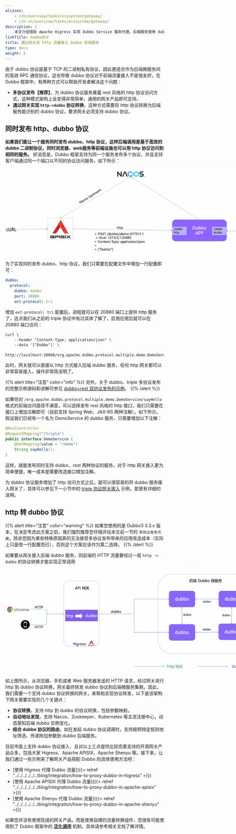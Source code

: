 ```yaml
---
aliases:
    - /zh/overview/tasks/ecosystem/gateway/
    - /zh-cn/overview/tasks/ecosystem/gateway/
description: |
    本文介绍借助 Apache Higress 实现 Dubbo Service 服务代理，后端服务使用 dubbo 通信协议。
linkTitle: dubbo协议
title: 通过网关将 http 流量接入 Dubbo 后端服务
type: docs
weight: 2
---
```


由于 dubbo 协议是基于 TCP 的二进制私有协议，因此更适合作为后端微服务间的高效 RPC 通信协议，这也导致 dubbo 协议对于前端流量接入不是很友好。在 Dubbo 框架中，有两种方式可以帮助开发者解决这个问题：
* **多协议发布【推荐】**，为 dubbo 协议服务暴露 rest 风格的 http 协议访问方式，这种模式架构上会变得非常简单，通用的网关产品即可支持。
* **通过网关实现 `http->dubbo` 协议转换**，这种方式需要将 http 协议转换为后端服务能识别的 dubbo 协议，要求网关必须支持 dubbo 协议。

## 同时发布 http、dubbo 协议
**如果我们能让一个服务同时发布 dubbo、http 协议，这样后端调用是基于高效的 dubbo 二进制协议，同时浏览器、web服务等前端设施也可以用 http 协议访问到相同的服务。** 好消息是，Dubbo 框架支持为同一个服务发布多个协议，并且支持客户端通过同一个端口以不同的协议访问服务，如下所示：

<img style="max-width:800px;height:auto;" src="/imgs/v3/tasks/gateway/dubbo-rest.png"/>

为了实现同时发布 dubbo、http 协议，我们只需要在配置文件中增加一行配置即可：

```yaml
dubbo:
  protocol:
    dubbo: dubbo
    port: 20880
    ext-protocol: tri
```

增加 `ext-protocol: tri` 配置后，进程就可以在 20880 端口上提供 http 服务了，这点我们从之前的 triple 协议中有过具体了解了，启用应用后就可以在 20880 端口访问：

```shell
curl \
    --header "Content-Type: application/json" \
    --data '["Dubbo"]' \
    http://localhost:20880/org.apache.dubbo.protocol.multiple.demo.DemoService/sayHello
```

此时，网关就可以直接以 http 方式接入后端 dubbo 服务，任何 http 网关都可以非常容易接入，操作非常简洁明了。

{{% alert title="注意" color="info" %}}
另外，关于 dubbo、triple 多协议发布的完整示例源码和讲解可参见 [dubbo+rest 双协议发布的示例](/zh-cn/overview/mannual/java-sdk/reference-manual/protocol/multi-protocols/)。
{{% /alert %}}

如果你对 `/org.apache.dubbo.protocol.multiple.demo.DemoService/sayHello` 格式的前端访问路径不满意，可以选择发布 rest 风格的 http 接口，我们只需要在接口上增加注解即可（目前支持 Spring Web、JAX-RS 两种注解）。如下所示，假设我们已经有一个名为 DemoService 的 dubbo 服务，只需要增加以下注解：

```java
@RestController
@RequestMapping("/triple")
public interface DemoService {
    @GetMapping(value = "/demo")
    String sayHello();
}
```

这样，就能发布同时支持 dubbo、rest 两种协议的服务，对于 http 网关接入更为简单便捷，唯一成本是需要改造接口增加注解。

为 dubbo 协议服务增加了 http 访问方式之后，就可以很容易的将 dubbo 服务接入网关了，具体可以参见下一小节中的 [triple 协议网关接入](zh-cn/overview/mannual/java-sdk/tasks/gateway/triple/) 示例，那里有详细的说明。

## http 转 dubbo 协议
{{% alert title="注意" color="warning" %}}
如果您使用的是 Dubbo3 3.3.x 版本，在决定考虑此方案之前，我们强烈推荐您仔细评估本文前一节的 `多协议发布方案`。除非您因为某些特殊原因真的无法接受多协议发布带来的应用改造成本（实际上只是改一行配置而已），否则这个方案应该作为第二选择。
{{% /alert %}}

如果要从网关接入后端 dubbo 服务，则前端的 HTTP 流量要经过一层 `http -> dubbo` 的协议转换才能实现正常调用

<img style="max-width:800px;height:auto;" src="/imgs/v3/tasks/gateway/http-to-dubbo.png"/>

如上图所示，从浏览器、手机或者 Web 服务器发送的 HTTP 请求，经过网关进行 http 到 dubbo 协议转换，网关最终转发 dubbo 协议到后端微服务集群。因此，我们需要一个支持 dubbo 协议转换的网关，来帮助实现协议转发，以下是该架构下网关需要实现的几个关键点：
* **协议转换**，支持 http 到 dubbo 的协议转换，包括参数映射。
* **自动地址发现**，支持 Nacos、Zookeeper、Kubernetes 等主流注册中心，动态感知后端 dubbo 实例变化。
* **结合 dubbo 协议的路由**，如在发起 dubbo 协议调用时，支持按照特定规则地址筛选、传递附加参数到 dubbo 后端服务。

目前市面上支持 dubbo 协议接入、且对以上三点提供比较完善支持的开源网关产品众多，包括大家 Higress、Apache APISIX、Apache Shenyu 等。接下来，让我们通过一些示例来了解网关产品搭配 Dubbo 的具体使用方法吧：
*  [使用 Higress 代理 Dubbo 流量]({{< relref "../../../../../../blog/integration/how-to-proxy-dubbo-in-higress" >}})
*  [使用 Apache APISIX 代理 Dubbo 流量]({{< relref "../../../../../../blog/integration/how-to-proxy-dubbo-in-apache-apisix" >}})
*  [使用 Apache Shenyu 代理 Dubbo 流量]({{< relref "../../../../../../blog/integration/how-to-proxy-dubbo-in-apache-shenyu" >}})

如果您并没有使用现成的网关产品，而是使用自建的流量转换组件，您很有可能使用到了 Dubbo 框架中的 [**泛化调用**](/zh-cn/overview/mannual/java-sdk/tasks/framework/more/generic/) 机制，具体请参考相关文档了解详情。
